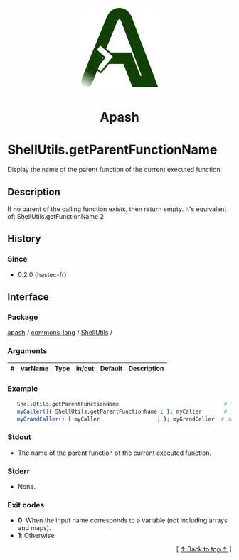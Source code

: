 
<div align='center' id='apash-top'>
  <a href='https://github.com/hastec-fr/apash'>
    <img alt='apash-logo' src='../../../../../../assets/apash-logo.svg'/>
  </a>

  # Apash
</div>


# ShellUtils.getParentFunctionName
Display the name of the parent function of the current executed function.
## Description
   If no parent of the calling function exists, then return empty.
   It's equivalent of: ShellUtils.getFunctionName 2

## History
### Since
  * 0.2.0 (hastec-fr)
 
## Interface
### Package
<!-- apash.packageBegin -->
[apash](../../../apash.md) / [commons-lang](../../commons-lang.md) / [ShellUtils](../ShellUtils.md) / 
<!-- apash.packageEnd -->

### Arguments
 | #      | varName        | Type          | in/out   | Default    | Description                           |
 |--------|----------------|---------------|----------|------------|---------------------------------------|

### Example
 ```bash
    ShellUtils.getParentFunctionName                                 # failure - ""
    myCaller(){ ShellUtils.getParentFunctionName ; }; myCaller       # failure - ""
    myGrandCaller() { myCaller                  ; }; myGrandCaller  # success - "myGrandCaller"
 ```

### Stdout
  * The name of the parent function of the current executed function.
### Stderr
  * None.

### Exit codes
  * **0**: When the input name corresponds to a variable (not including arrays and maps).
  * **1**: Otherwise.

  <div align='right'>[ <a href='#apash-top'>↑ Back to top ↑</a> ]</div>

